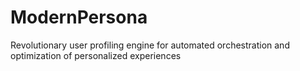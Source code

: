 # ModernPersona
Revolutionary user profiling engine for automated orchestration and optimization of personalized experiences
